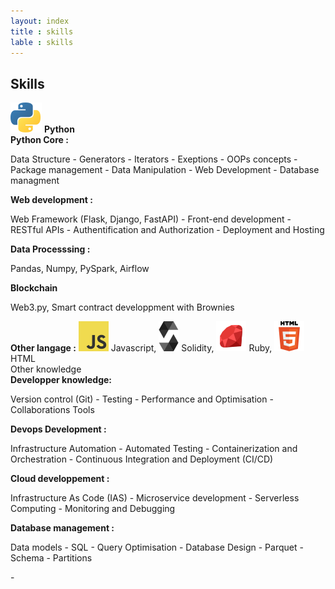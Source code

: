 ```yaml
---
layout: index
title : skills
lable : skills
---
```

<div class='content div_skills'>
    <h2 class="section-title blue bold"> Skills</h2>
    <div class= 'div_skill row'>
        <div class="row">
            <div class="col-6">
                    <div class='skill_header'>
                        <img src="/assets/image/python.svg" alt="python_logo">
                        <b class='skill_title'>Python</b>
                    </div>
                    <b>Python Core :</b> 
                    <p>Data Structure - Generators - Iterators - Exeptions - OOPs concepts -
                    Package management - Data Manipulation - Web Development - Database managment </p>
                    <b>Web development :</b> 
                    <p>Web Framework (Flask, Django, FastAPI) - Front-end development - RESTful APIs - Authentification and Authorization - Deployment and Hosting</p>
                    <b>Data Processsing :</b> 
                    <p>Pandas, Numpy, PySpark, Airflow</p>
                    <b>Blockchain </b> 
                    <p>Web3.py, Smart contract developpment with Brownies</p>
                    <div class='div_langages'>
                        <b>Other langage :</b> 
                            <img src="/assets/image/javascript.svg" alt="javascript_logo">
                            Javascript, 
                            <img src="/assets/image/solidity.svg" alt="solidity_logo">
                            Solidity,
                            <img src="/assets/image/ruby.svg" alt="ruby_logo">
                            Ruby, 
                            <img src="/assets/image/html.svg" alt="html_logo">
                            HTML 
                </div>    
            </div>
                <div class='div_knowledge col-6'>
                    <div class='skill_header'>Other knowledge</div>
                    <b>Developper knowledge:</b> 
                    <p>Version control (Git) - Testing - 
                        Performance and Optimisation - Collaborations Tools </p>
                    <b>Devops Development :</b> 
                    <p>Infrastructure Automation - Automated Testing - 
                        Containerization and Orchestration - Continuous Integration and Deployment (CI/CD) </p>
                    <b>Cloud developpement :</b> 
                    <p>Infrastructure As Code (IAS) - Microservice development - 
                    Serverless Computing - Monitoring and Debugging</p>
                    <b>Database management :</b>
                    <p>Data models - SQL - Query Optimisation - Database Design - Parquet - Schema - Partitions </p>
                </div>
            </div>
    </div>
</div>
-